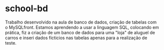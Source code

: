# school-bd
Trabalho desenvolvido na aula de banco de dados, criação de tabelas com o MySQLfront.
Estamos aprendendo a usar a linguagem  SQL, colocando em prática, fiz a criação de um banco de dados para uma "loja" de aluguel de carros e inseri dados fícticios nas tabelas apenas para a realização de teste.
